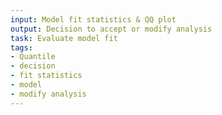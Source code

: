 ```yaml
---
input: Model fit statistics & QQ plot
output: Decision to accept or modify analysis
task: Evaluate model fit
tags:
- Quantile
- decision
- fit statistics
- model
- modify analysis
---
```

